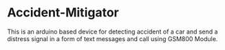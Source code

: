 # Accident-Mitigator
This is an arduino based device for detecting accident of a car and send a distress signal in a form of text messages and call using GSM800 Module.
